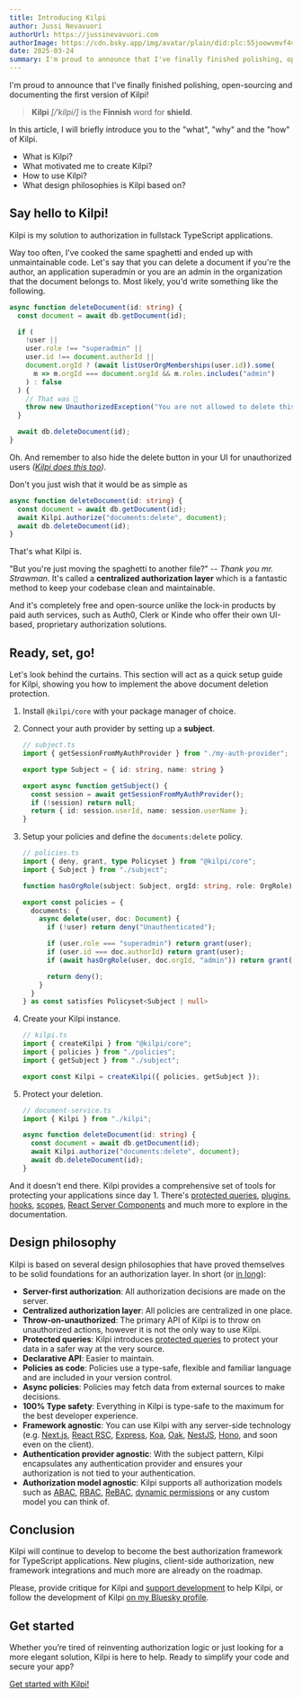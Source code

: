 ```yaml
---
title: Introducing Kilpi
author: Jussi Nevavuori
authorUrl: https://jussinevavuori.com
authorImage: https://cdn.bsky.app/img/avatar/plain/did:plc:55joowvmvf4vw6n734h7skux/bafkreih2usu2wuuwrytodiqhylcfio77mozhzoqfbxi2sugvwf5g5wvxc4@jpeg
date: 2025-03-24
summary: I'm proud to announce that I've finally finished polishing, open-sourcing and documenting the first version of Kilpi!
---
```


I'm proud to announce that I've finally finished polishing, open-sourcing and documenting the first version of Kilpi!

> **Kilpi** _[/ˈkilpi/]_ is the **Finnish** word for **shield**.

In this article, I will briefly introduce you to the "what", "why" and the "how" of Kilpi.

- What is Kilpi?
- What motivated me to create Kilpi?
- How to use Kilpi?
- What design philosophies is Kilpi based on?

## Say hello to Kilpi!

Kilpi is my solution to authorization in fullstack TypeScript applications.

Way too often, I've cooked the same spaghetti and ended up with unmaintainable code. Let's say that you can delete a document if you're the author, an application superadmin or you are an admin in the organization that the document belongs to. Most likely, you'd write something like the following.

```ts 
async function deleteDocument(id: string) {
  const document = await db.getDocument(id);

  if ( 
    !user ||
    user.role !== "superadmin" ||
    user.id !== document.authorId ||
    document.orgId ? (await listUserOrgMemberships(user.id)).some(
      m => m.orgId === document.orgId && m.roles.includes("admin")
    ) : false
  ) {
    // That was 🍝
    throw new UnauthorizedException("You are not allowed to delete this document");
  }

  await db.deleteDocument(id);
}
```

Oh. And remember to also hide the delete button in your UI for unauthorized users _([Kilpi does this too](/docs/plugins/react-server-components))_.

Don't you just wish that it would be as simple as

```ts {3}
async function deleteDocument(id: string) {
  const document = await db.getDocument(id);
  await Kilpi.authorize("documents:delete", document);
  await db.deleteDocument(id);
}
```

That's what Kilpi is.

"But you're just moving the spaghetti to another file?" -- _Thank you mr. Strawman_. It's called a **centralized authorization layer** which is a fantastic method to keep your codebase clean and maintainable.

And it's completely free and open-source unlike the lock-in products by paid auth services, such as Auth0, Clerk or Kinde who offer their own UI-based, proprietary authorization solutions.

## Ready, set, go!

Let's look behind the curtains. This section will act as a quick setup guide for Kilpi, showing you how to implement the above document deletion protection.

1. Install `@kilpi/core` with your package manager of choice.
2. Connect your auth provider by setting up a **subject**.

    ```ts
    // subject.ts
    import { getSessionFromMyAuthProvider } from "./my-auth-provider";

    export type Subject = { id: string, name: string }

    export async function getSubject() {  
      const session = await getSessionFromMyAuthProvider();
      if (!session) return null;
      return { id: session.userId, name: session.userName };
    }
    ```

3. Setup your policies and define the `documents:delete` policy.

    ```ts
    // policies.ts
    import { deny, grant, type Policyset } from "@kilpi/core";
    import { Subject } from "./subject";

    function hasOrgRole(subject: Subject, orgId: string, role: OrgRole): Promise<boolean> { ... }

    export const policies = {
      documents: {
        async delete(user, doc: Document) {
          if (!user) return deny("Unauthenticated");

          if (user.role === "superadmin") return grant(user);
          if (user.id === doc.authorId) return grant(user);
          if (await hasOrgRole(user, doc.orgId, "admin")) return grant(user);

          return deny();
        }
      }
    } as const satisfies Policyset<Subject | null>
    ```

4. Create your Kilpi instance.

    ```ts
    // kilpi.ts
    import { createKilpi } from "@kilpi/core";
    import { policies } from "./policies";  
    import { getSubject } from "./subject";

    export const Kilpi = createKilpi({ policies, getSubject });
    ```

5. Protect your deletion.

    ```ts
    // document-service.ts
    import { Kilpi } from "./kilpi";

    async function deleteDocument(id: string) {
      const document = await db.getDocument(id);
      await Kilpi.authorize("documents:delete", document);
      await db.deleteDocument(id);
    }
    ```

And it doesn't end there. Kilpi provides a comprehensive set of tools for protecting your applications since day 1. There's [protected queries](/docs/concepts/protected-query), [plugins](/docs/concepts/docs/plugins), [hooks](/docs/concepts/hooks), [scopes](/docs/concepts/scopes), [React Server Components](/docs/plugins/react-server-components) and much more to explore in the documentation.

## Design philosophy

Kilpi is based on several design philosophies that have proved themselves to be solid foundations for an authorization layer. In short (or [in long](/docs/getting-started/introduction)):

- **Server-first authorization**: All authorization decisions are made on the server.
- **Centralized authorization layer**: All policies are centralized in one place.
- **Throw-on-unauthorized**: The primary API of Kilpi is to throw on unauthorized actions, however it is not the only way to use Kilpi.
- **Protected queries**: Kilpi introduces [protected queries](/docs/concepts/protected-query) to protect your data in a safer way at the very source.
- **Declarative API**: Easier to maintain.
- **Policies as code**: Policies use a type-safe, flexible and familiar language and are included in your version control.
- **Async policies**: Policies may fetch data from external sources to make decisions.
- **100% Type safety**: Everything in Kilpi is type-safe to the maximum for the best developer experience.
- **Framework agnostic**: You can use Kilpi with any server-side technology (e.g. [Next.js](/docs/installation/next-js), [React RSC](/docs/plugins/react-server-components), [Express](/docs/installation/express), [Koa](/docs/installation/koa), [Oak](/docs/installation/oak), [NestJS](/docs/installation/nest-js), [Hono](/docs/installation/hono), and soon even on the client).
- **Authentication provider agnostic**: With the subject pattern, Kilpi encapsulates any authentication provider and ensures your authorization is not tied to your authentication.
- **Authorization model agnostic**: Kilpi supports all authorization models such as [ABAC](/docs/advanced/abac), [RBAC](/docs/advanced/rbac), [ReBAC](/docs/advanced/rebac), [dynamic permissions](/docs/advanced/permissions) or any custom model you can think of.

## Conclusion

Kilpi will continue to develop to become the best authorization framework for TypeScript applications. New plugins, client-side authorization, new framework integrations and much more are already on the roadmap.

Please, provide critique for Kilpi and [support development](/docs/getting-started/support) to help Kilpi, or follow the development of Kilpi [on my Bluesky profile](https://bsky.app/profile/jussinevavuori.com).

## Get started

Whether you’re tired of reinventing authorization logic or just looking for a more elegant solution, Kilpi is here to help. Ready to simplify your code and secure your app?

[Get started with Kilpi!](/docs/getting-started/quickstart)